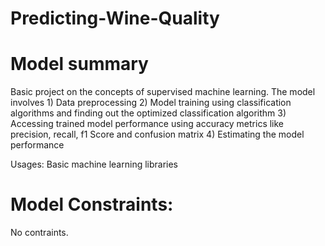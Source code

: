 # Predicting-Wine-Quality
# Model summary<br />
Basic project on the concepts of supervised machine learning. The model involves 1) Data preprocessing 2) Model training using classification algorithms and finding out the optimized classification algorithm 3) Accessing trained model performance using accuracy metrics like precision, recall, f1 Score and confusion matrix 4) Estimating the model performance 


Usages: Basic machine learning libraries 

# Model Constraints:
No contraints.
